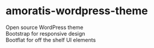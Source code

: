 amoratis-wordpress-theme
========================

Open source WordPress theme<br>
Bootstrap for responsive design<br>
Bootflat for off the shelf UI elements<br>
<br>
